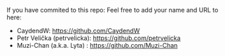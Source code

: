 If you have commited to this repo: Feel free to add your name and URL to here:  

- CaydendW: https://github.com/CaydendW
- Petr Velička (petrvelicka): https://github.com/petrvelicka
- Muzi-Chan (a.k.a. Lyta) : https://github.com/Muzi-Chan
